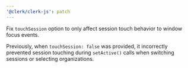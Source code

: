 ```yaml
---
'@clerk/clerk-js': patch
---
```


Fix `touchSession` option to only affect session touch behavior to window focus events.

Previously, when `touchSession: false` was provided, it incorrectly prevented session touching during `setActive()` calls when switching sessions or selecting organizations.

